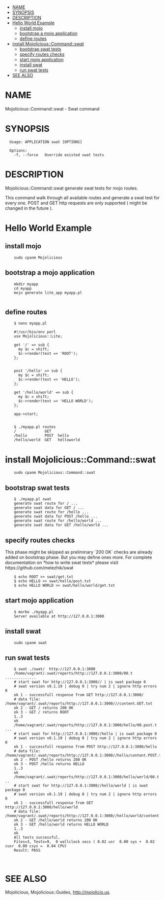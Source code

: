 <?xml version="1.0" ?>
<!DOCTYPE html PUBLIC "-//W3C//DTD XHTML 1.0 Strict//EN" "http://www.w3.org/TR/xhtml1/DTD/xhtml1-strict.dtd">
<html xmlns="http://www.w3.org/1999/xhtml">
<head>
<title></title>
<meta http-equiv="content-type" content="text/html; charset=utf-8" />
<link rev="made" href="mailto:root@localhost" />
</head>

<body>



<ul id="index">
  <li><a href="#NAME">NAME</a></li>
  <li><a href="#SYNOPSIS">SYNOPSIS</a></li>
  <li><a href="#DESCRIPTION">DESCRIPTION</a></li>
  <li><a href="#Hello-World-Example">Hello World Example</a>
    <ul>
      <li><a href="#install-mojo">install mojo</a></li>
      <li><a href="#bootstrap-a-mojo-application">bootstrap a mojo application</a></li>
      <li><a href="#define-routes">define routes</a></li>
    </ul>
  </li>
  <li><a href="#install-Mojolicious::Command::swat">install Mojolicious::Command::swat</a>
    <ul>
      <li><a href="#bootstrap-swat-tests">bootstrap swat tests</a></li>
      <li><a href="#specify-routes-checks">specify routes checks</a></li>
      <li><a href="#start-mojo-application">start mojo application</a></li>
      <li><a href="#install-swat">install swat</a></li>
      <li><a href="#run-swat-tests">run swat tests</a></li>
    </ul>
  </li>
  <li><a href="#SEE-ALSO">SEE ALSO</a></li>
</ul>

<h1 id="NAME">NAME</h1>

<p>Mojolicious::Command::swat - Swat command</p>

<h1 id="SYNOPSIS">SYNOPSIS</h1>

<pre><code>  Usage: APPLICATION swat [OPTIONS]

  Options:
    -f, --force   Override existed swat tests</code></pre>

<h1 id="DESCRIPTION">DESCRIPTION</h1>

<p><a>Mojolicious::Command::swat</a> generate swat tests for mojo routes.</p>

<p>This command walk through all available routes and generate a swat test for every one. POST and GET http requests are only supported ( might be changed in the future ).</p>

<h1 id="Hello-World-Example">Hello World Example</h1>

<h2 id="install-mojo">install mojo</h2>

<pre><code>    sudo cpanm Mojolicious</code></pre>

<h2 id="bootstrap-a-mojo-application">bootstrap a mojo application</h2>

<pre><code>    mkdir myapp
    cd myapp
    mojo generate lite_app myapp.pl
    </code></pre>

<h2 id="define-routes">define routes</h2>

<pre><code>    $ nano myapp.pl

    #!/usr/bin/env perl
    use Mojolicious::Lite;
    
    get &#39;/&#39; =&gt; sub {
      my $c = shift;
      $c-&gt;render(text =&gt; &#39;ROOT&#39;);
    };
    
    
    post &#39;/hello&#39; =&gt; sub {
      my $c = shift;
      $c-&gt;render(text =&gt; &#39;HELLO&#39;);
    };
    
    get &#39;/hello/world&#39; =&gt; sub {
      my $c = shift;
      $c-&gt;render(text =&gt; &#39;HELLO WORLD&#39;);
    };
    
    app-&gt;start;
    

    $ ./myapp.pl routes
    /             GET
    /hello        POST  hello
    /hello/world  GET   helloworld</code></pre>

<h1 id="install-Mojolicious::Command::swat">install Mojolicious::Command::swat</h1>

<pre><code>    sudo cpanm Mojolicious::Command::swat    </code></pre>

<h2 id="bootstrap-swat-tests">bootstrap swat tests</h2>

<pre><code>    $ ./myapp.pl swat
    generate swat route for / ...
    generate swat data for GET / ...
    generate swat route for /hello ...
    generate swat data for POST /hello ...
    generate swat route for /hello/world ...
    generate swat data for GET /hello/world ...</code></pre>

<h2 id="specify-routes-checks">specify routes checks</h2>

<p>This phase might be skipped as preliminary `200 OK` checks are already added on bootstrap phase. But you may define ones more. For complete documentation on *how to write swat tests* please visit https://github.com/melezhik/swat</p>

<pre><code>    $ echo ROOT &gt;&gt; swat/get.txt
    $ echo HELLO &gt;&gt; swat/hello/post.txt
    $ echo HELLO WORLD &gt;&gt; swat/hello/world/get.txt</code></pre>

<h2 id="start-mojo-application">start mojo application</h2>

<pre><code>    $ morbo ./myapp.pl
    Server available at http://127.0.0.1:3000</code></pre>

<h2 id="install-swat">install swat</h2>

<pre><code>    sudo cpanm swat</code></pre>

<h2 id="run-swat-tests">run swat tests</h2>

<pre><code>    $ swat ./swat/  http://127.0.0.1:3000
    /home/vagrant/.swat/reports/http://127.0.0.1:3000/00.t ..............
    # start swat for http://127.0.0.1:3000// | is swat package 0
    # swat version v0.1.19 | debug 0 | try num 2 | ignore http errors 0
    ok 1 - successfull response from GET http://127.0.0.1:3000/
    # data file: /home/vagrant/.swat/reports/http://127.0.0.1:3000///content.GET.txt
    ok 2 - GET / returns 200 OK
    ok 3 - GET / returns ROOT
    1..3
    ok
    /home/vagrant/.swat/reports/http://127.0.0.1:3000/hello/00.post.t ...
    # start swat for http://127.0.0.1:3000//hello | is swat package 0
    # swat version v0.1.19 | debug 0 | try num 2 | ignore http errors 0
    ok 1 - successfull response from POST http://127.0.0.1:3000/hello
    # data file: /home/vagrant/.swat/reports/http://127.0.0.1:3000//hello/content.POST.txt
    ok 2 - POST /hello returns 200 OK
    ok 3 - POST /hello returns HELLO
    1..3
    ok
    /home/vagrant/.swat/reports/http://127.0.0.1:3000/hello/world/00.t ..
    # start swat for http://127.0.0.1:3000//hello/world | is swat package 0
    # swat version v0.1.19 | debug 0 | try num 2 | ignore http errors 0
    ok 1 - successfull response from GET http://127.0.0.1:3000/hello/world
    # data file: /home/vagrant/.swat/reports/http://127.0.0.1:3000//hello/world/content.GET.txt
    ok 2 - GET /hello/world returns 200 OK
    ok 3 - GET /hello/world returns HELLO WORLD
    1..3
    ok
    All tests successful.
    Files=3, Tests=9,  0 wallclock secs ( 0.02 usr  0.00 sys +  0.02 cusr  0.00 csys =  0.04 CPU)
    Result: PASS
        
    </code></pre>

<h1 id="SEE-ALSO">SEE ALSO</h1>

<p><a>Mojolicious</a>, <a>Mojolicious::Guides</a>, <a href="http://mojolicio.us">http://mojolicio.us</a>.</p>


</body>

</html>


